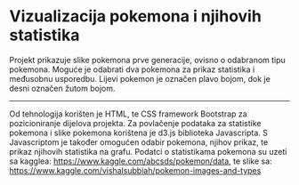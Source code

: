# Vizualizacija pokemona i njihovih statistika
Projekt prikazuje slike pokemona prve generacije, ovisno o odabranom tipu pokemona. Moguće je odabrati dva pokemona za prikaz statistika i međusobnu usporedbu.
Lijevi pokemon je označen plavo bojom, dok je desni označen žutom bojom.<hr>Od tehnologija korišten je HTML, te CSS framework Bootstrap za pozicioniranje dijelova projekta. Za povlačenje podataka za statistike pokemona i slike pokemona korištena je d3.js biblioteka Javascripta. S Javascriptom je također omogućen odabir pokemona, njihov prikaz, te prikaz njihovih statistika na grafu. Podatci o statistikama pokemona su uzeti sa kagglea: https://www.kaggle.com/abcsds/pokemon/data, te slike sa: https://www.kaggle.com/vishalsubbiah/pokemon-images-and-types
